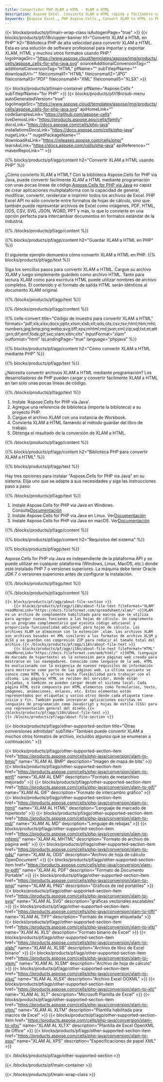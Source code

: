 ```yaml
---
title: Convertidor PHP XLAM a HTML - XLAM a HTML
description: Aspose Excel. Convierta XLAM a HTML rápida y fácilmente con Aspose.Cells. PHP XLAM a HTML. PHP Guarde XLAM a HTML. Guarde XLAM como HTML usando PHP.
keywords: [Aspose Excel., PHP Aspose.Cells., Convert XLAM to HTML in PHP., Save XLAM to HTML using PHP., PHP XLAM to HTML saveformat., XLAM to HTML Converter., PHP Save XLAM as HTML]
---
```

{{< blocks/products/pf/main-wrap-class isAutogenPage="true" >}}
{{< blocks/products/pf/i18n/upper-banner h1="Convertir XLAM a HTML en PHP" h2="Biblioteca PHP de alta velocidad para convertir XLAM a HTML. Esta es una solución de software profesional para importar y exportar XLAM, HTML y muchos otros formatos usando PHP." logoImageSrc="https://www.aspose.cloud/templates/aspose/img/products/cells/aspose_cells-for-php-java.svg" sourceAdditionalConversionTag="" additionalConversionTag="HTML" pfName="" subTitlepfName="" downloadUrl="" fileiconsmall1="HTML" fileiconsmall2="JPG" fileiconsmall3="PDF" fileiconsmall4="XML" fileiconsmall5="XLSX" >}}

{{< blocks/products/pf/main-container pfName="Aspose.Cells " subTitlepfName="for PHP" >}}
{{< blocks/products/pf/i18n/sub-menu autoGeneratedVersion="true" logoImageSrc="https://www.aspose.cloud/templates/aspose/img/products/cells/aspose_cells-for-php-java.svg" apiHomeLink="" codeSamplesLink="https://github.com/aspose-cells" liveDemosLink="https://products.aspose.app/cells/family" docsLink="https://docs.aspose.com/cells/php-java" installationsDocsLink="https://docs.aspose.com/cells/php-java" nugetLink="" nugetPackageName="" downloadAsLink="https://releases.aspose.com/cells/php/" learnAsLink="https://docs.aspose.com/cells/php-java" apiReference="" mavenRepoLink="" >}}


{{% blocks/products/pf/agp/content h2="Convertir XLAM a HTML usando PHP" %}}

 ¿Cómo convierto XLAM a HTML? Con la biblioteca Aspose.Cells for PHP via Java, puede convertir fácilmente XLAM a HTML mediante programación con unas pocas líneas de código.[Aspose.Cells for PHP via Java](https://products.aspose.com/cells/php-java/) es capaz de crear aplicaciones multiplataforma con la capacidad de generar, modificar, convertir, renderizar e imprimir todos los archivos de Excel. PHP Excel API no sólo convierte entre formatos de hojas de cálculo, sino que también puede representar archivos de Excel como imágenes, PDF, HTML, ODS, CSV, SVG, JSON, WORD, PPT y más, lo que lo convierte en una opción perfecta para intercambiar documentos en formatos estándar de la industria.
 
{{% /blocks/products/pf/agp/content %}}

{{% blocks/products/pf/agp/content h2="Guardar XLAM a HTML en PHP" %}}

El siguiente ejemplo demuestra cómo convertir XLAM a HTML en PHP.
{{% blocks/products/pf/agp/text %}}

Siga los sencillos pasos para convertir XLAM a HTML. Cargue su archivo XLAM y luego simplemente guárdelo como archivo HTML. Tanto para lectura XLAM como para escritura HTML puede utilizar nombres de archivo completos. El contenido y el formato de salida HTML serán idénticos al documento XLAM original.

{{% /blocks/products/pf/agp/text %}}

{{% /blocks/products/pf/agp/content %}}

{{% cells-convert title="Código de muestra para convertir XLAM a HTML" formats="pdf;xls;xlsx;docx;pptx;xlsm;xlsb;xlt;ods;ots;csv;tsv;html;htm;mht;numbers;jpg;bmp;png;webp;svg;tiff;xps;mhtml;md;json;xml;zip;sql;txt;et;ett;prn;dif;emf;fods;gif;sxc;xlam;xltm;xltx" InputFormat="xlam" outformat="html" IsLandingPage="true" language="phpjava" %}}

{{% blocks/products/pf/agp/content h2="Cómo convertir XLAM a HTML mediante PHP" %}}

{{% blocks/products/pf/agp/text %}}

¿Necesita convertir archivos XLAM a HTML mediante programación? Los desarrolladores de PHP pueden cargar y convertir fácilmente XLAM a HTML en tan solo unas pocas líneas de código.

{{% /blocks/products/pf/agp/text %}}

1.  Instale 'Aspose.Cells for PHP via Java'.
1.  Agregue una referencia de biblioteca (importe la biblioteca) a su proyecto PHP.
1.  Cargue el archivo XLAM con una instancia de Workbook.
1.  Convierta XLAM a HTML llamando al método guardar del libro de trabajo.
1.  Obtenga el resultado de la conversión de XLAM a HTML.

{{% /blocks/products/pf/agp/content %}}

{{% blocks/products/pf/agp/content h2="Biblioteca PHP para convertir XLAM a HTML" %}}

{{% blocks/products/pf/agp/text %}}

Hay tres opciones para instalar "Aspose.Cells for PHP via Java" en su sistema. Elija uno que se adapte a sus necesidades y siga las instrucciones paso a paso:

{{% /blocks/products/pf/agp/text %}}

1.  Instale Aspose.Cells for PHP via Java en Windows. Consulte[Documentación](https://docs.aspose.com/cells/php-java/setup-and-installation-guidelines/#windows)
1.  Instale Aspose.Cells for PHP via Java en Linux. Ver[Documentación](https://docs.aspose.com/cells/php-java/setup-and-installation-guidelines/#linux)
1.  Instale Aspose.Cells for PHP via Java en macOS. Ver[Documentación](https://docs.aspose.com/cells/php-java/setup-and-installation-guidelines/#mac)

{{% /blocks/products/pf/agp/content %}}

{{% blocks/products/pf/agp/content h2="Requisitos del sistema" %}}

{{% blocks/products/pf/agp/text %}}

Aspose.Cells for PHP via Java es independiente de la plataforma API y se puede utilizar en cualquier plataforma (Windows, Linux, MacOS, etc.) donde esté instalado PHP 7 o versiones superiores. La máquina debe tener Oracle JDK 7 o versiones superiores antes de configurar la instalación.
 
{{% /blocks/products/pf/agp/text %}}


{{% /blocks/products/pf/agp/content %}}

<!-- aboutfile Starts -->
    {{< blocks/products/pf/agp/about-file-section >}}
        {{< blocks/products/pf/agp/i18n/about-file-text fileFormat="XLAM" readMoreLink="https://docs.fileformat.com/spreadsheet/xlam/" >}}XLAM es un archivo de complemento habilitado para macros que se utiliza para agregar nuevas funciones a las hojas de cálculo. Un complemento es un programa complementario que ejecuta código adicional y proporciona funcionalidad adicional para hojas de cálculo. Los archivos XLAM se almacenan con la extensión .xlam. Los archivos XLAM son archivos basados en XML similares a los formatos de archivo XLSM y XLSX y se guardan con compresión ZIP para reducir el tamaño total del archivo.{{< /blocks/products/pf/agp/i18n/about-file-text >}}
        {{< blocks/products/pf/agp/i18n/about-file-text fileFormat="HTML" readMoreLink="https://docs.fileformat.com/web/html/" >}}HTML (Lenguaje de marcado de hipertexto) es la extensión para páginas web creada para mostrarse en los navegadores. Conocido como lenguaje de la web, HTML ha evolucionado con la exigencia de nuevos requisitos de información para mostrarse como parte de las páginas web. La última variante se conoce como HTML 5 y ofrece mucha flexibilidad para trabajar con el idioma. Las páginas HTML se reciben del servidor, donde están alojadas, o también se pueden cargar desde el sistema local. Cada página HTML está compuesta por HTML elementos como formularios, texto, imágenes, animaciones, enlaces, etc. Estos elementos están representados por etiquetas y varios otros donde cada etiqueta tiene inicio y fin. También puede incorporar aplicaciones escritas en lenguajes de programación como JavaScript y hojas de estilo (CSS) para una representación general del diseño.{{< /blocks/products/pf/agp/i18n/about-file-text >}}
    {{< /blocks/products/pf/agp/about-file-section >}}
<!-- aboutfile Ends -->

{{< blocks/products/pf/agp/other-supported-section title="Otras conversiones admitidas" subTitle="También puede convertir XLAM a muchos otros formatos de archivo, incluidos algunos que se enumeran a continuación." >}}

{{< blocks/products/pf/agp/other-supported-section-item href="https://products.aspose.com/cells/php-java/conversion/xlam-to-bmp/" name="XLAM AL BMP" description="Imagen de mapa de bits" >}}
{{< blocks/products/pf/agp/other-supported-section-item href="https://products.aspose.com/cells/php-java/conversion/xlam-to-emf/" name="XLAM AL EMF" description="Formato de metarchivo mejorado" >}}
{{< blocks/products/pf/agp/other-supported-section-item href="https://products.aspose.com/cells/php-java/conversion/xlam-to-gif/" name="XLAM AL GIF" description="Formato de intercambio gráfico" >}}
{{< blocks/products/pf/agp/other-supported-section-item href="https://products.aspose.com/cells/php-java/conversion/xlam-to-html/" name="XLAM AL HTML" description="Lenguaje de marcado de hipertexto" >}}
{{< blocks/products/pf/agp/other-supported-section-item href="https://products.aspose.com/cells/php-java/conversion/xlam-to-md/" name="XLAM AL MD" description="Lenguaje de rebajas" >}}
{{< blocks/products/pf/agp/other-supported-section-item href="https://products.aspose.com/cells/php-java/conversion/xlam-to-mhtml/" name="XLAM AL MHTML" description="Formato de archivo de página web" >}}
{{< blocks/products/pf/agp/other-supported-section-item href="https://products.aspose.com/cells/php-java/conversion/xlam-to-ods/" name="XLAM AL ODS" description="Archivo de hoja de cálculo OpenDocument" >}}
{{< blocks/products/pf/agp/other-supported-section-item href="https://products.aspose.com/cells/php-java/conversion/xlam-to-pdf/" name="XLAM AL PDF" description="Formato de Documento Portable" >}}
{{< blocks/products/pf/agp/other-supported-section-item href="https://products.aspose.com/cells/php-java/conversion/xlam-to-png/" name="XLAM AL PNG" description="Gráficos de red portátiles" >}}
{{< blocks/products/pf/agp/other-supported-section-item href="https://products.aspose.com/cells/php-java/conversion/xlam-to-svg/" name="XLAM AL SVG" description="gráficas vectoriales escalables" >}}
{{< blocks/products/pf/agp/other-supported-section-item href="https://products.aspose.com/cells/php-java/conversion/xlam-to-tiff/" name="XLAM AL TIFF" description="Formato de imagen etiquetada" >}}
{{< blocks/products/pf/agp/other-supported-section-item href="https://products.aspose.com/cells/php-java/conversion/xlam-to-xls/" name="XLAM AL XLS" description="Formato binario de Excel" >}}
{{< blocks/products/pf/agp/other-supported-section-item href="https://products.aspose.com/cells/php-java/conversion/xlam-to-xlsb/" name="XLAM AL XLSB" description="Archivo de libro de Excel binario" >}}
{{< blocks/products/pf/agp/other-supported-section-item href="https://products.aspose.com/cells/php-java/conversion/xlam-to-xlsm/" name="XLAM AL XLSM" description="Archivo de hoja de cálculo" >}}
{{< blocks/products/pf/agp/other-supported-section-item href="https://products.aspose.com/cells/php-java/conversion/xlam-to-xlsx/" name="XLAM AL XLSX" description="Archivo Excel OOXML" >}}
{{< blocks/products/pf/agp/other-supported-section-item href="https://products.aspose.com/cells/php-java/conversion/xlam-to-xlt/" name="XLAM AL XLT" description="Microsoft Plantilla de Excel" >}}
{{< blocks/products/pf/agp/other-supported-section-item href="https://products.aspose.com/cells/php-java/conversion/xlam-to-xltm/" name="XLAM AL XLTM" description="Plantilla habilitada para macros de Excel" >}}
{{< blocks/products/pf/agp/other-supported-section-item href="https://products.aspose.com/cells/php-java/conversion/xlam-to-xltx/" name="XLAM AL XLTX" description="Plantilla de Excel OpenXML de Office" >}}
{{< blocks/products/pf/agp/other-supported-section-item href="https://products.aspose.com/cells/php-java/conversion/xlam-to-xps/" name="XLAM AL XPS" description="Especificaciones de papel XML" >}}

{{< /blocks/products/pf/agp/other-supported-section >}}

{{< /blocks/products/pf/main-container >}}
    
{{< /blocks/products/pf/main-wrap-class >}}

